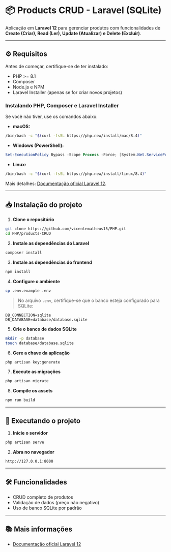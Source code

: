 # 📦 Products CRUD - Laravel (SQLite)

Aplicação em **Laravel 12** para gerenciar produtos com funcionalidades de **Create (Criar), Read (Ler), Update (Atualizar) e Delete (Excluir)**.

---

## ⚙️ Requisitos

Antes de começar, certifique-se de ter instalado:

- PHP >= 8.1  
- Composer  
- Node.js e NPM  
- Laravel Installer (apenas se for criar novos projetos)

### Instalando PHP, Composer e Laravel Installer

Se você não tiver, use os comandos abaixo:

- **macOS:**
```bash
/bin/bash -c "$(curl -fsSL https://php.new/install/mac/8.4)"
```

- **Windows (PowerShell):**
```powershell
Set-ExecutionPolicy Bypass -Scope Process -Force; [System.Net.ServicePointManager]::SecurityProtocol = [System.Net.ServicePointManager]::SecurityProtocol -bor 3072; iex ((New-Object System.Net.WebClient).DownloadString('https://php.new/install/windows/8.4'))
```

- **Linux:**
```bash
/bin/bash -c "$(curl -fsSL https://php.new/install/linux/8.4)"
```

Mais detalhes: [Documentação oficial Laravel 12](https://laravel.com/docs/12.x).

---

## 📥 Instalação do projeto

1. **Clone o repositório**
```bash
git clone https://github.com/vicentematheus15/PHP.git
cd PHP/products-CRUD
```

2. **Instale as dependências do Laravel**
```bash
composer install
```

3. **Instale as dependências do frontend**
```bash
npm install
```

4. **Configure o ambiente**
```bash
cp .env.example .env
```
> No arquivo `.env`, certifique-se que o banco esteja configurado para SQLite:
```
DB_CONNECTION=sqlite
DB_DATABASE=database/database.sqlite
```

5. **Crie o banco de dados SQLite**
```bash
mkdir -p database
touch database/database.sqlite
```

6. **Gere a chave da aplicação**
```bash
php artisan key:generate
```

7. **Execute as migrações**
```bash
php artisan migrate
```

8. **Compile os assets**
```bash
npm run build
```

---

## 🚀 Executando o projeto

1. **Inicie o servidor**
```bash
php artisan serve
```

2. **Abra no navegador**
```
http://127.0.0.1:8000
```

---

## 🛠 Funcionalidades

- CRUD completo de produtos  
- Validação de dados (preço não negativo)  
- Uso de banco SQLite por padrão  

---

## 📚 Mais informações

- [Documentação oficial Laravel 12](https://laravel.com/docs/12.x)
